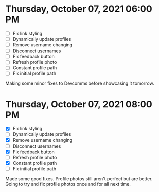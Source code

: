 # Thursday, October 07, 2021 06:00 PM
- [ ] Fix link styling
- [ ] Dynamically update profiles
- [ ] Remove username changing
- [ ] Disconnect usernames
- [ ] Fix feedback button
- [ ] Refresh profile photo
- [ ] Constant profile path
- [ ] Fix initial profile path

Making some minor fixes to Devcomms before showcasing it tomorrow.

# Thursday, October 07, 2021 08:00 PM
- [X] Fix link styling
- [ ] Dynamically update profiles
- [X] Remove username changing
- [ ] Disconnect usernames
- [X] Fix feedback button
- [ ] Refresh profile photo
- [X] Constant profile path
- [ ] Fix initial profile path

Made some good fixes. Profile photos still aren't perfect but are better.
Going to try and fix profile photos once and for all next time.
